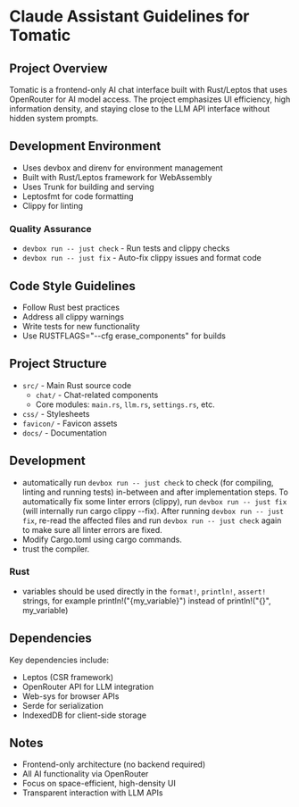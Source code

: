 # Claude Assistant Guidelines for Tomatic

## Project Overview

Tomatic is a frontend-only AI chat interface built with Rust/Leptos that uses OpenRouter for AI model access. The project emphasizes UI efficiency, high information density, and staying close to the LLM API interface without hidden system prompts.

## Development Environment

- Uses devbox and direnv for environment management
- Built with Rust/Leptos framework for WebAssembly
- Uses Trunk for building and serving
- Leptosfmt for code formatting
- Clippy for linting

### Quality Assurance

- `devbox run -- just check` - Run tests and clippy checks
- `devbox run -- just fix` - Auto-fix clippy issues and format code

## Code Style Guidelines

- Follow Rust best practices
- Address all clippy warnings
- Write tests for new functionality
- Use RUSTFLAGS="--cfg erase_components" for builds

## Project Structure

- `src/` - Main Rust source code
  - `chat/` - Chat-related components
  - Core modules: `main.rs`, `llm.rs`, `settings.rs`, etc.
- `css/` - Stylesheets
- `favicon/` - Favicon assets
- `docs/` - Documentation

## Development

- automatically run `devbox run -- just check` to check (for compiling, linting and running tests) in-between and after implementation steps. To automatically fix some linter errors (clippy), run `devbox run -- just fix` (will internally run cargo clippy --fix). After running `devbox run -- just fix`, re-read the affected files and run `devbox run -- just check` again to make sure all linter errors are fixed.
- Modify Cargo.toml using cargo commands.
- trust the compiler.

### Rust

- variables should be used directly in the `format!`, `println!`, `assert!` strings, for example println!("{my_variable}") instead of println!("{}", my_variable)

## Dependencies

Key dependencies include:

- Leptos (CSR framework)
- OpenRouter API for LLM integration
- Web-sys for browser APIs
- Serde for serialization
- IndexedDB for client-side storage

## Notes

- Frontend-only architecture (no backend required)
- All AI functionality via OpenRouter
- Focus on space-efficient, high-density UI
- Transparent interaction with LLM APIs

